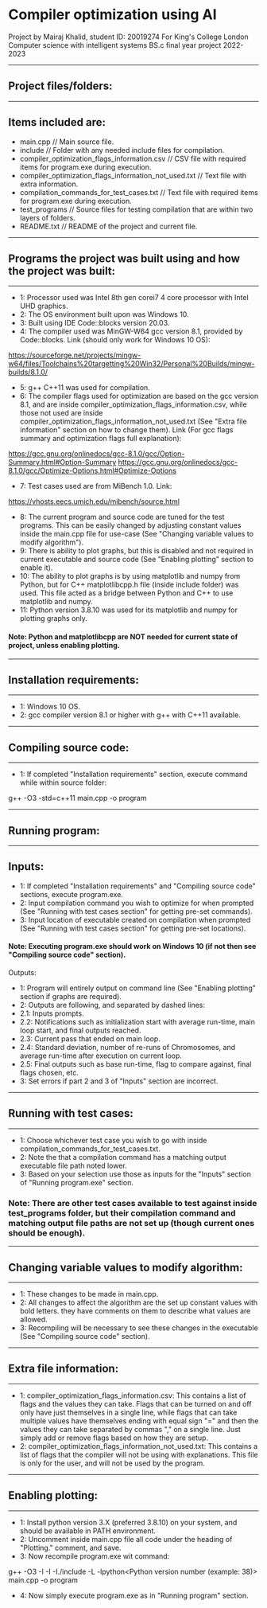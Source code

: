 # Compiler optimization using AI

Project by Mairaj Khalid, student ID: 20019274
For King's College London Computer science with intelligent systems BS.c final year project 2022-2023

------------------------------

## Project files/folders:

------------------------------

## Items included are:

- main.cpp // Main source file.
- include // Folder with any needed include files for compilation.
- compiler_optimization_flags_information.csv // CSV file with required items for program.exe during execution.
- compiler_optimization_flags_information_not_used.txt // Text file with extra information.
- compilation_commands_for_test_cases.txt // Text file with required items for program.exe during execution.
- test_programs // Source files for testing compilation that are within two layers of folders.
- README.txt // README of the project and current file.

------------------------------

## Programs the project was built using and how the project was built:

------------------------------

- 1: Processor used was Intel 8th gen corei7 4 core processor with Intel UHD graphics.
- 2: The OS environment built upon was Windows 10.
- 3: Built using IDE Code::blocks version 20.03.
- 4: The compiler used was MinGW-W64 gcc version 8.1, provided by Code::blocks. Link (should only work for Windows 10 OS):

https://sourceforge.net/projects/mingw-w64/files/Toolchains%20targetting%20Win32/Personal%20Builds/mingw-builds/8.1.0/

- 5: g++ C++11 was used for compilation.
- 6: The compiler flags used for optimization are based on the gcc version 8.1, and are inside compiler_optimization_flags_information.csv, while those not
used are inside compiler_optimization_flags_information_not_used.txt (See "Extra file information" section on how to change them).
Link (For gcc flags summary and optimization flags full explanation):

https://gcc.gnu.org/onlinedocs/gcc-8.1.0/gcc/Option-Summary.html#Option-Summary
https://gcc.gnu.org/onlinedocs/gcc-8.1.0/gcc/Optimize-Options.html#Optimize-Options

- 7: Test cases used are from MiBench 1.0. Link:

https://vhosts.eecs.umich.edu/mibench/source.html

- 8: The current program and source code are tuned for the test programs. This can be easily changed by adjusting constant values inside the main.cpp
file for use-case (See "Changing variable values to modify algorithm").
- 9: There is ability to plot graphs, but this is disabled and not required in current executable and source code (See "Enabling plotting" section
to enable it).
- 10: The ability to plot graphs is by using matplotlib and numpy from Python, but for C++ matplotlibcpp.h file (inside include folder) was used. This file
acted as a bridge between Python and C++ to use matplotlib and numpy.
- 11: Python version 3.8.10 was used for its matplotlib and numpy for plotting graphs only.

#### Note: Python and matplotlibcpp are NOT needed for current state of project, unless enabling plotting.

------------------------------

## Installation requirements:

------------------------------

- 1: Windows 10 OS.
- 2: gcc compiler version 8.1 or higher with g++ with C++11 available.

------------------------------

## Compiling source code:

------------------------------

- 1: If completed "Installation requirements" section, execute command while within source folder:

g++ -O3 -std=c++11 main.cpp -o program

------------------------------

## Running program:

------------------------------

## Inputs:

- 1: If completed "Installation requirements" and "Compiling source code" sections, execute program.exe.
- 2: Input compilation command you wish to optimize for when prompted (See "Running with test cases section" for getting pre-set commands).
- 3: Input location of executable created on compilation when prompted (See "Running with test cases section" for getting pre-set locations).

#### Note: Executing program.exe should work on Windows 10 (if not then see "Compiling source code" section).

Outputs:

- 1: Program will entirely output on command line (See "Enabling plotting" section if graphs are required).
- 2: Outputs are following, and separated by dashed lines:
- 2.1: Inputs prompts.
- 2.2: Notifications such as initialization start with average run-time, main loop start, and final outputs reached.
- 2.3: Current pass that ended on main loop.
- 2.4: Standard deviation, number of re-runs of Chromosomes, and average run-time after execution on current loop.
- 2.5: Final outputs such as base run-time, flag to compare against, final flags chosen, etc.
- 3: Set errors if part 2 and 3 of "Inputs" section are incorrect.

------------------------------

## Running with test cases:

------------------------------

- 1: Choose whichever test case you wish to go with inside compilation_commands_for_test_cases.txt.
- 2: Note the that a compilation command has a matching output executable file path noted lower.
- 3: Based on your selection use those as inputs for the "Inputs" section of "Running program.exe" section.

### Note: There are other test cases available to test against inside test_programs folder, but their compilation command and matching output file paths are not set up (though current ones should be enough).

------------------------------

## Changing variable values to modify algorithm:

------------------------------

- 1: These changes to be made in main.cpp.
- 2: All changes to affect the algorithm are the set up constant values with bold letters. they have comments on them to describe what values are allowed.
- 3: Recompiling will be necessary to see these changes in the executable (See "Compiling source code" section).

------------------------------

## Extra file information:

------------------------------

- 1: compiler_optimization_flags_information.csv: This contains a list of flags and the values they can take. Flags that can be turned on and off only have
just themselves in a single line, while flags that can take multiple values have themselves ending with equal sign "=" and then the values they can take
separated by commas "," on a single line. Just simply add or remove flags based on how they are setup.
- 2: compiler_optimization_flags_information_not_used.txt: This contains a list of flags that the compiler will not be using with explanations. This file
is only for the user, and will not be used by the program.

------------------------------

## Enabling plotting:

------------------------------

- 1: Install python version 3.X (preferred 3.8.10) on your system, and should be available in PATH environment.
- 2: Uncomment inside main.cpp file all code under the heading of "Plotting." comment, and save.
- 3: Now recompile program.exe wit command:

g++ -O3 -I<Path to Python include folder> -I<Path to numpy include folder> -I./include
-L<Path to Python libs folder> -lpython<Python version number (example: 38)> main.cpp -o program

- 4: Now simply execute program.exe as in "Running program" section.
